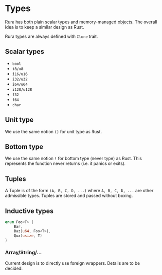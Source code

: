 # Types

Rura has both plain scalar types and memory-managed objects. The overall idea is to keep a similar design as Rust.

Rura types are always defined with `Clone` trait.

## Scalar types

- `bool`
- `i8/u8`
- `i16/u16`
- `i32/u32`
- `i64/u64`
- `i128/u128`
- `f32`
- `f64`
- `char`

## Unit type

We use the same notion `()` for unit type as Rust.

## Bottom type

We use the same notion `!` for bottom type (never type) as Rust. This represents the function never returns (i.e. it
panics or exits).

## Tuples

A Tuple is of the form `(A, B, C, D, ...)` where `A, B, C, D, ...` are other admissible types. Tuples are stored and passed without boxing.

## Inductive types

```rust
enum Foo<T> {
    Bar,
    Baz(u64, Foo<T>),
    Qux(usize, T)
}
```

### Array/String/...

Current design is to directly use foreign wrappers. Details are to be decided.
